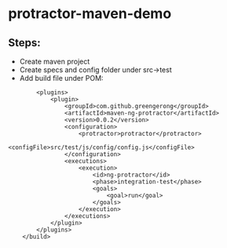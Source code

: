 # protractor-maven-demo

## Steps: 
- Create maven project
- Create specs and config folder under src->test
- Add build file under POM:
```<build>
		<plugins>
			<plugin>
				<groupId>com.github.greengerong</groupId>
				<artifactId>maven-ng-protractor</artifactId>
				<version>0.0.2</version>
				<configuration>
					<protractor>protractor</protractor>
					<configFile>src/test/js/config/config.js</configFile>
				</configuration>
				<executions>
					<execution>
						<id>ng-protractor</id>
						<phase>integration-test</phase>
						<goals>
							<goal>run</goal>
						</goals>
					</execution>
				</executions>
			</plugin>
		</plugins>
	</build>
```